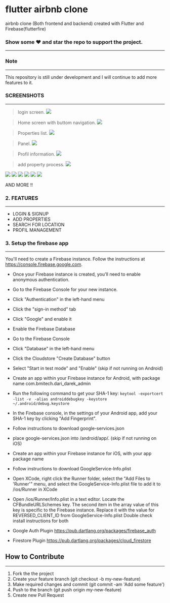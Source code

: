 # flutter airbnb clone 
airbnb clone (Both frontend and backend) created with Flutter and Firebase(flutterfire)
### Show some ❤️ and star the repo to support the project.
-------------
###  Note
-------------

This repository is still under development and I will continue to add more features to it.

###  SCREENSHOTS
-------------
> login screen.
![](https://github.com/mahmoudBens/flutter-airbnb-clone/blob/master/airbnb%20screen/Screenshot_20200826_132716_bmitech.airbnb_clone.jpg?raw=true)



> Home screen with buttom navigation.
![](https://github.com/mahmoudBens/flutter-airbnb-clone/blob/master/airbnb%20screen/Screenshot_20200826_132720_bmitech.airbnb_clone.jpg?raw=true)

> Properties list.
![](https://github.com/mahmoudBens/flutter-airbnb-clone/blob/master/airbnb%20screen/Screenshot_20200826_132724_bmitech.airbnb_clone.jpg?raw=truee)


> Panel.
![](https://github.com/mahmoudBens/flutter-airbnb-clone/blob/master/airbnb%20screen/Screenshot_20200826_132730_bmitech.airbnb_clone.jpg?raw=truee)

> Profil information.
![](https://github.com/mahmoudBens/flutter-airbnb-clone/blob/master/airbnb%20screen/Screenshot_20200826_132734_bmitech.airbnb_clone.jpg?raw=true)

> add property process.
![](https://github.com/mahmoudBens/flutter-airbnb-clone/blob/master/airbnb%20screen/Screenshot_20200826_132737_bmitech.airbnb_clone.jpg?raw=true)

![](https://github.com/mahmoudBens/flutter-airbnb-clone/blob/master/airbnb%20screen/Screenshot_20200826_132741_bmitech.airbnb_clone.jpg?raw=true)
![](https://github.com/mahmoudBens/flutter-airbnb-clone/blob/master/airbnb%20screen/Screenshot_20200826_132747_bmitech.airbnb_clone.jpg?raw=true)
![](https://github.com/mahmoudBens/flutter-airbnb-clone/blob/master/airbnb%20screen/Screenshot_20200826_132755_bmitech.airbnb_clone.jpg?raw=true)
![](https://github.com/mahmoudBens/flutter-airbnb-clone/blob/master/airbnb%20screen/Screenshot_20200826_132759_bmitech.airbnb_clone.jpg?raw=true)
![](https://github.com/mahmoudBens/flutter-airbnb-clone/blob/master/airbnb%20screen/Screenshot_20200826_132804_bmitech.airbnb_clone.jpg?raw=true)
![](https://github.com/mahmoudBens/flutter-airbnb-clone/blob/master/airbnb%20screen/Screenshot_20200826_132804_bmitech.airbnb_clone.jpg?raw=true)

AND MORE !!
###  2. FEATURES
-------------

- LOGIN & SIGNUP
- ADD PROPERTIES
- SEARCH FOR LOCATION
- PROFIL MANAGEMENT


### 3. Setup the firebase app
-------------
You'll need to create a Firebase instance. Follow the instructions at https://console.firebase.google.com.
- Once your Firebase instance is created, you'll need to enable anonymous authentication.
- Go to the Firebase Console for your new instance.
- Click "Authentication" in the left-hand menu
- Click the "sign-in method" tab
- Click "Google" and enable it
- Enable the Firebase Database
- Go to the Firebase Console
- Click "Database" in the left-hand menu
- Click the Cloudstore "Create Database" button
- Select "Start in test mode" and "Enable"
(skip if not running on Android)
- Create an app within your Firebase instance for Android, with package name com.bmitech.dari_darek_admin
- Run the following command to get your SHA-1 key:
`keytool -exportcert -list -v `
`-alias androiddebugkey -keystore ~/.android/debug.keystore`
- In the Firebase console, in the settings of your Android app, add your SHA-1 key by clicking "Add Fingerprint".
- Follow instructions to download google-services.json
- place google-services.json into /android/app/.
(skip if not running on iOS)
- Create an app within your Firebase instance for iOS, with your app package name
- Follow instructions to download GoogleService-Info.plist
- Open XCode, right click the Runner folder, select the "Add Files to 'Runner'" menu, and select the GoogleService-Info.plist file to add it to /ios/Runner in XCode
- Open /ios/Runner/Info.plist in a text editor. Locate the CFBundleURLSchemes key. The second item in the array value of this key is specific to the Firebase instance. Replace it with the value for REVERSED_CLIENT_ID from GoogleService-Info.plist
Double check install instructions for both

- Google Auth Plugin
https://pub.dartlang.org/packages/firebase_auth
- Firestore Plugin
https://pub.dartlang.org/packages/cloud_firestore

## How to Contribute
-------------
1. Fork the the project
2. Create your feature branch (git checkout -b my-new-feature)
3. Make required changes and commit (git commit -am 'Add some feature')
4. Push to the branch (git push origin my-new-feature)
5. Create new Pull Request

